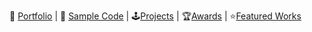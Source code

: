 
📃 [Portfolio](https://github.com/solidcellaMoon/My-Portfolio/blob/main/files/gameDev.pdf) | 📃 [Sample Code](https://github.com/solidcellaMoon/My-Portfolio/tree/main/code) | 🕹️[Projects](#project-list) | 🏆[Awards](#awards) | ⭐[Featured Works](#feature)